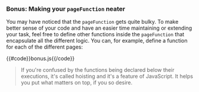 ### Bonus: Making your `pageFunction` neater
You may have noticed that the `pageFunction` gets quite bulky. To make better sense of your code and have an easier
time maintaining or extending your task, feel free to define other functions inside the `pageFunction`
that encapsulate all the different logic. You can, for example, define a function for each of the different pages:

{{#code}}bonus.js{{/code}}

> If you're confused by the functions being declared below their executions, it's called hoisting and it's a feature
of JavaScript. It helps you put what matters on top, if you so desire.
